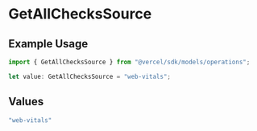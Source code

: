 # GetAllChecksSource

## Example Usage

```typescript
import { GetAllChecksSource } from "@vercel/sdk/models/operations";

let value: GetAllChecksSource = "web-vitals";
```

## Values

```typescript
"web-vitals"
```